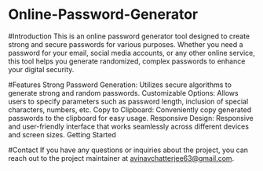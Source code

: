 # Online-Password-Generator
#Introduction
This is an online password generator tool designed to create strong and secure passwords for various purposes. Whether you need a password for your email, social media accounts, or any other online service, this tool helps you generate randomized, complex passwords to enhance your digital security.

#Features
Strong Password Generation: Utilizes secure algorithms to generate strong and random passwords.
Customizable Options: Allows users to specify parameters such as password length, inclusion of special characters, numbers, etc.
Copy to Clipboard: Conveniently copy generated passwords to the clipboard for easy usage.
Responsive Design: Responsive and user-friendly interface that works seamlessly across different devices and screen sizes.
Getting Started

#Contact
If you have any questions or inquiries about the project, you can reach out to the project maintainer at avinavchatterjee63@gmail.com.


